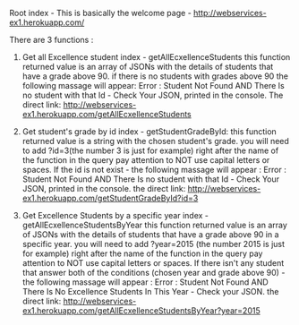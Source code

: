 Root index - This is basically the welcome page - http://webservices-ex1.herokuapp.com/

There are 3 functions :

1) Get all Excellence student index - getAllEcxellenceStudents
this function returned value is an array of JSONs with the details of students that have a grade above 90.
if there is no students with grades above 90 the following massage will appear:
Error : Student Not Found AND
There Is no student with that Id - Check Your JSON, printed in the console.
The direct link: http://webservices-ex1.herokuapp.com/getAllEcxellenceStudents

2) Get student's grade by id index - getStudentGradeById:
this function returned value is a string with the chosen student's grade.
you will need to add ?id=3(the number 3 is just for example) right after the name of the function in the query 
pay attention to NOT use capital letters or spaces.
If the id is not exist - the following massage will appear : Error : Student Not Found AND
 There Is no student with that Id - Check Your JSON, printed in the console.
the direct link: http://webservices-ex1.herokuapp.com/getStudentGradeById?id=3

3) Get Excellence Students by a specific year index -getAllEcxellenceStudentsByYear
this function returned value is an array of JSONs with the details of students that have a grade above 90 in a specific year.
you will need to add ?year=2015 (the number 2015 is just for example) right after the name of the function in the query 
pay attention to NOT use capital letters or spaces.
If there isn't any student that answer both of the conditions (chosen year and grade above 90)  - 
the following massage will appear : Error : Student Not Found AND
There Is No Excellence Students In This Year - Check your JSON.
the direct link: http://webservices-ex1.herokuapp.com/getAllEcxellenceStudentsByYear?year=2015


